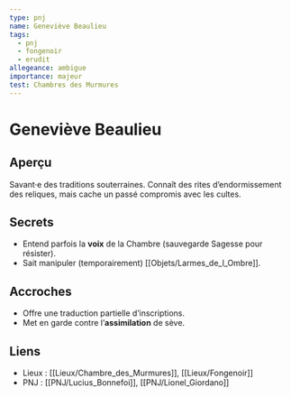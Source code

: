 ```yaml
---
type: pnj
name: Geneviève Beaulieu
tags:
  - pnj
  - fongenoir
  - erudit
allegeance: ambigue
importance: majeur
test: Chambres des Murmures
---
```

# Geneviève Beaulieu

## Aperçu
Savant·e des traditions souterraines. Connaît des rites d’endormissement des reliques, mais cache un passé compromis avec les cultes.

## Secrets
- Entend parfois la **voix** de la Chambre (sauvegarde Sagesse pour résister).
- Sait manipuler (temporairement) [[Objets/Larmes_de_l_Ombre]].

## Accroches
- Offre une traduction partielle d’inscriptions.
- Met en garde contre l’**assimilation** de sève.

## Liens
- Lieux : [[Lieux/Chambre_des_Murmures]], [[Lieux/Fongenoir]]
- PNJ : [[PNJ/Lucius_Bonnefoi]], [[PNJ/Lionel_Giordano]]
